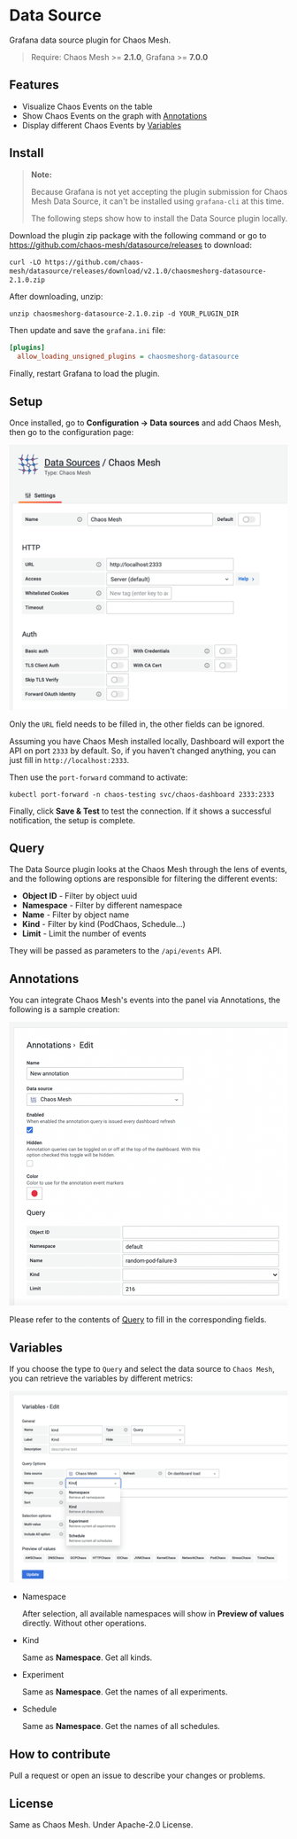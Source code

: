# Data Source

Grafana data source plugin for Chaos Mesh.

> Require: Chaos Mesh >= **2.1.0**, Grafana >= **7.0.0**

## Features

- Visualize Chaos Events on the table
- Show Chaos Events on the graph with [Annotations](https://grafana.com/docs/grafana/latest/dashboards/annotations/)
- Display different Chaos Events by [Variables](https://grafana.com/docs/grafana/latest/variables/)

<!-- ## Install

```sh
grafana-cli plugins install chaosmeshorg-datasource
``` -->

## Install

> **Note:**
>
> Because Grafana is not yet accepting the plugin submission for Chaos Mesh Data Source, it can't be installed using `grafana-cli` at this time.
>
> The following steps show how to install the Data Source plugin locally.

Download the plugin zip package with the following command or go to <https://github.com/chaos-mesh/datasource/releases> to download:

```shell
curl -LO https://github.com/chaos-mesh/datasource/releases/download/v2.1.0/chaosmeshorg-datasource-2.1.0.zip
```

After downloading, unzip:

```shell
unzip chaosmeshorg-datasource-2.1.0.zip -d YOUR_PLUGIN_DIR
```

Then update and save the `grafana.ini` file:

```ini
[plugins]
  allow_loading_unsigned_plugins = chaosmeshorg-datasource
```

Finally, restart Grafana to load the plugin.

## Setup

Once installed, go to **Configuration -> Data sources** and add Chaos Mesh, then go to the configuration page:

![Settings](https://raw.githubusercontent.com/chaos-mesh/datasource/master/src/img/settings.png)

Only the `URL` field needs to be filled in, the other fields can be ignored.

Assuming you have Chaos Mesh installed locally, Dashboard will export the API on port `2333` by default. So, if you haven't changed anything, you can just fill in `http://localhost:2333`.

Then use the `port-forward` command to activate:

```shell
kubectl port-forward -n chaos-testing svc/chaos-dashboard 2333:2333
```

Finally, click **Save & Test** to test the connection. If it shows a successful notification, the setup is complete.

## Query

The Data Source plugin looks at the Chaos Mesh through the lens of events, and the following options are responsible for filtering the different events:

- **Object ID** - Filter by object uuid
- **Namespace** - Filter by different namespace
- **Name** - Filter by object name
- **Kind** - Filter by kind (PodChaos, Schedule...)
- **Limit** - Limit the number of events

They will be passed as parameters to the `/api/events` API.

## Annotations

You can integrate Chaos Mesh's events into the panel via Annotations, the following is a sample creation:

![Annotations](https://raw.githubusercontent.com/chaos-mesh/datasource/master/src/img/annotations.png)

Please refer to the contents of [Query](#query) to fill in the corresponding fields.

## Variables

If you choose the type to `Query` and select the data source to `Chaos Mesh`, you can retrieve
the variables by different metrics:

![Variables](https://raw.githubusercontent.com/chaos-mesh/datasource/master/src/img/variables.png)

- Namespace

  After selection, all available namespaces will show in **Preview of values** directly. Without other operations.

- Kind

  Same as **Namespace**. Get all kinds.

- Experiment

  Same as **Namespace**. Get the names of all experiments.

- Schedule

  Same as **Namespace**. Get the names of all schedules.

## How to contribute

Pull a request or open an issue to describe your changes or problems.

## License

Same as Chaos Mesh. Under Apache-2.0 License.
